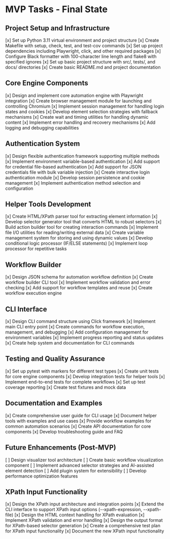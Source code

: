 # MVP Tasks - Final State

## Project Setup and Infrastructure
[x] Set up Python 3.11 virtual environment and project structure
[x] Create Makefile with setup, check, test, and test-cov commands
[x] Set up project dependencies including Playwright, click, and other required packages
[x] Configure Black formatter with 100-character line length and flake8 with specified ignores
[x] Set up basic project structure with src/, tests/, and docs/ directories
[x] Create basic README.md and project documentation

## Core Engine Components
[x] Design and implement core automation engine with Playwright integration
[x] Create browser management module for launching and controlling Chromium
[x] Implement session management for handling login states and cookies
[x] Develop element selection strategies with fallback mechanisms
[x] Create wait and timing utilities for handling dynamic content
[x] Implement error handling and recovery mechanisms
[x] Add logging and debugging capabilities

## Authentication System
[x] Design flexible authentication framework supporting multiple methods
[x] Implement environment variable-based authentication
[x] Add support for credential file-based authentication
[x] Add support for JSON credentials file with bulk variable injection
[x] Create interactive login authentication module
[x] Develop session persistence and cookie management
[x] Implement authentication method selection and configuration

## Helper Tools Development
[x] Create HTML/XPath parser tool for extracting element information
[x] Develop selector generator tool that converts HTML to robust selectors
[x] Build action builder tool for creating interaction commands
[x] Implement file I/O utilities for reading/writing external data
[x] Create variable management system for storing and using dynamic values
[x] Develop conditional logic processor (IF/ELSE statements)
[x] Implement loop processor for repetitive tasks

## Workflow Builder
[x] Design JSON schema for automation workflow definition
[x] Create workflow builder CLI tool
[x] Implement workflow validation and error checking
[x] Add support for workflow templates and reuse
[x] Create workflow execution engine

## CLI Interface
[x] Design CLI command structure using Click framework
[x] Implement main CLI entry point
[x] Create commands for workflow execution, management, and debugging
[x] Add configuration management for environment variables
[x] Implement progress reporting and status updates
[x] Create help system and documentation for CLI commands

## Testing and Quality Assurance
[x] Set up pytest with markers for different test types
[x] Create unit tests for core engine components
[x] Develop integration tests for helper tools
[x] Implement end-to-end tests for complete workflows
[x] Set up test coverage reporting
[x] Create test fixtures and mock data

## Documentation and Examples
[x] Create comprehensive user guide for CLI usage
[x] Document helper tools with examples and use cases
[x] Provide workflow examples for common automation scenarios
[x] Create API documentation for core components
[x] Develop troubleshooting guide and FAQ

## Future Enhancements (Post-MVP)
[ ] Design visualizer tool architecture
[ ] Create basic workflow visualization component
[ ] Implement advanced selector strategies and AI-assisted element detection
[ ] Add plugin system for extensibility
[ ] Develop performance optimization features

## XPath Input Functionality
[x] Design the XPath input architecture and integration points
[x] Extend the CLI interface to support XPath input options (--xpath-expression, --xpath-file)
[x] Design the HTML context handling for XPath evaluation
[x] Implement XPath validation and error handling
[x] Design the output format for XPath-based selector generation
[x] Create a comprehensive test plan for XPath input functionality
[x] Document the new XPath input functionality

